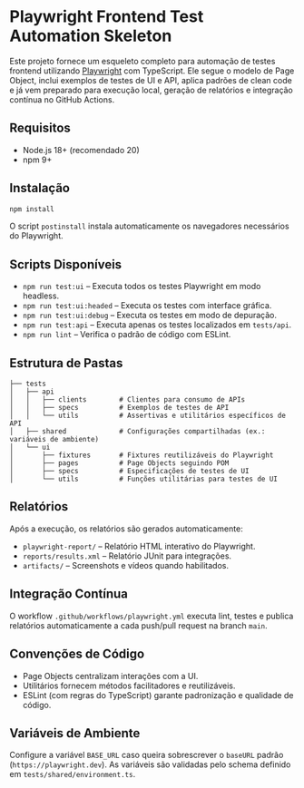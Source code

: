 # Playwright Frontend Test Automation Skeleton

Este projeto fornece um esqueleto completo para automação de testes frontend utilizando [Playwright](https://playwright.dev/) com TypeScript. Ele segue o modelo de Page Object, inclui exemplos de testes de UI e API, aplica padrões de clean code e já vem preparado para execução local, geração de relatórios e integração contínua no GitHub Actions.

## Requisitos

- Node.js 18+ (recomendado 20)
- npm 9+

## Instalação

```bash
npm install
```

O script `postinstall` instala automaticamente os navegadores necessários do Playwright.

## Scripts Disponíveis

- `npm run test:ui` – Executa todos os testes Playwright em modo headless.
- `npm run test:ui:headed` – Executa os testes com interface gráfica.
- `npm run test:ui:debug` – Executa os testes em modo de depuração.
- `npm run test:api` – Executa apenas os testes localizados em `tests/api`.
- `npm run lint` – Verifica o padrão de código com ESLint.

## Estrutura de Pastas

```
├── tests
│   ├── api
│   │   ├── clients        # Clientes para consumo de APIs
│   │   ├── specs          # Exemplos de testes de API
│   │   └── utils          # Assertivas e utilitários específicos de API
│   ├── shared             # Configurações compartilhadas (ex.: variáveis de ambiente)
│   └── ui
│       ├── fixtures       # Fixtures reutilizáveis do Playwright
│       ├── pages          # Page Objects seguindo POM
│       ├── specs          # Especificações de testes de UI
│       └── utils          # Funções utilitárias para testes de UI
```

## Relatórios

Após a execução, os relatórios são gerados automaticamente:

- `playwright-report/` – Relatório HTML interativo do Playwright.
- `reports/results.xml` – Relatório JUnit para integrações.
- `artifacts/` – Screenshots e vídeos quando habilitados.

## Integração Contínua

O workflow `.github/workflows/playwright.yml` executa lint, testes e publica relatórios automaticamente a cada push/pull request na branch `main`.

## Convenções de Código

- Page Objects centralizam interações com a UI.
- Utilitários fornecem métodos facilitadores e reutilizáveis.
- ESLint (com regras do TypeScript) garante padronização e qualidade de código.

## Variáveis de Ambiente

Configure a variável `BASE_URL` caso queira sobrescrever o `baseURL` padrão (`https://playwright.dev`). As variáveis são validadas pelo schema definido em `tests/shared/environment.ts`.

